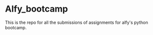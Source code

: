 # Alfy_bootcamp
This is the repo for all the submissions of assignments for alfy's python bootcamp.
